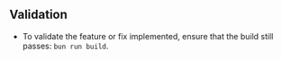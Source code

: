 ## Validation

- To validate the feature or fix implemented, ensure that the build still passes: `bun run build`.
